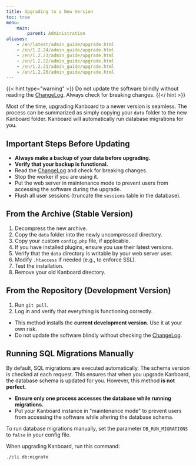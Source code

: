 ```yaml
---
title: Upgrading to a New Version
toc: true
menu:
    main:
        parent: Administration
aliases:
    - /en/latest/admin_guide/upgrade.html
    - /en/1.2.24/admin_guide/upgrade.html
    - /en/1.2.23/admin_guide/upgrade.html
    - /en/1.2.22/admin_guide/upgrade.html
    - /en/1.2.21/admin_guide/upgrade.html
    - /en/1.2.20/admin_guide/upgrade.html
---
```


{{< hint type="warning" >}}
Do not update the software blindly without reading the [ChangeLog](https://github.com/kanboard/kanboard/blob/master/ChangeLog). Always check for breaking changes.
{{</ hint >}}

Most of the time, upgrading Kanboard to a newer version is seamless. The process can be summarized as simply copying your `data` folder to the new Kanboard folder. Kanboard will automatically run database migrations for you.

## Important Steps Before Updating

- **Always make a backup of your data before upgrading.**
- **Verify that your backup is functional.**
- Read the [ChangeLog](https://github.com/kanboard/kanboard/blob/master/ChangeLog) and check for breaking changes.
- Stop the worker if you are using it.
- Put the web server in maintenance mode to prevent users from accessing the software during the upgrade.
- Flush all user sessions (truncate the `sessions` table in the database).

## From the Archive (Stable Version)

1. Decompress the new archive.
2. Copy the `data` folder into the newly uncompressed directory.
3. Copy your custom `config.php` file, if applicable.
4. If you have installed plugins, ensure you use their latest versions.
5. Verify that the `data` directory is writable by your web server user.
6. Modify `.htaccess` if needed (e.g., to enforce SSL).
7. Test the installation.
8. Remove your old Kanboard directory.

## From the Repository (Development Version)

1. Run `git pull`.
2. Log in and verify that everything is functioning correctly.

- This method installs the **current development version**. Use it at your own risk.
- Do not update the software blindly without checking the [ChangeLog](https://github.com/kanboard/kanboard/blob/master/ChangeLog).

## Running SQL Migrations Manually

By default, SQL migrations are executed automatically. The schema version is checked at each request. This ensures that when you upgrade Kanboard, the database schema is updated for you. However, this method **is not perfect**.

- **Ensure only one process accesses the database while running migrations.**
- Put your Kanboard instance in "maintenance mode" to prevent users from accessing the software while altering the database schema.

To run database migrations manually, set the parameter `DB_RUN_MIGRATIONS` to `false` in your config file.

When upgrading Kanboard, run this command:

```bash
./cli db:migrate
```
